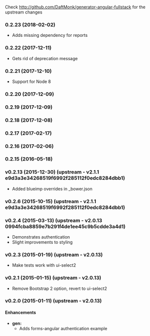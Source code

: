 Check http://github.com/DaftMonk/generator-angular-fullstack for the upstream changes

<a name="v0.2.23"></a>
### 0.2.23 (2018-02-02)
* Adds missing dependency for reports

<a name="v0.2.22"></a>
### 0.2.22 (2017-12-11)
* Gets rid of deprecation message

<a name="v0.2.21"></a>
### 0.2.21 (2017-12-10)
* Support for Node 8

<a name="v0.2.20"></a>
### 0.2.20 (2017-12-09)

<a name="v0.2.19"></a>
### 0.2.19 (2017-12-09)

<a name="v0.2.18"></a>
### 0.2.18 (2017-12-08)

<a name="v0.2.17"></a>
### 0.2.17 (2017-02-17)

<a name="v0.2.16"></a>
### 0.2.16 (2017-02-06)

<a name="v0.2.15"></a>
### 0.2.15 (2016-05-18)

<a name="v0.2.13"></a>
### v0.2.13 (2015-12-30)   (upstream - v2.1.1  e9d3a3e34268519f6992f285112f0edc8284dbb1)
* Added blueimp overrides in _bower.json

<a name="v0.2.6"></a>
### v0.2.6 (2015-10-15)   (upstream - v2.1.1  e9d3a3e34268519f6992f285112f0edc8284dbb1)

<a name="v0.2.4"></a>
### v0.2.4 (2015-03-13)   (upstream - v2.0.13 0994fcba8859e7b291f4de1ee45c9b5cdde3a4d1)

* Demonstrates authentication
* Slight improvements to styling

<a name="v0.2.3"></a>
### v0.2.3 (2015-01-19)   (upstream - v2.0.13)

* Make tests work with ui-select2

<a name="v0.2.1"></a>
### v0.2.1 (2015-01-15)   (upstream - v2.0.13)

* Remove Bootstrap 2 option, revert to ui-select2

<a name="v0.2.0"></a>
### v0.2.0 (2015-01-11)   (upstream - v2.0.13)

#### Enhancements

* **gen:**
  * Adds forms-angular authentication example
